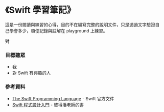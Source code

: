 《Swift 學習筆記》
=======

這是一份閱讀與練習的心得，目的不在編寫完整的說明文件，只是透過文字驗證自己學會多少，順便記錄與註解在 playground 上練習。

對


### 目標聽眾

* 我
* 對 Swift 有興趣的人

### 參考資料

* [The Swift Programming Language](https://developer.apple.com/library/ios/documentation/Swift/Conceptual/Swift_Programming_Language/index.html) - Swift 官方文件
* [Swift 程式設計入門](http://www.books.com.tw/products/0010668967) -  彼得潘老師的書